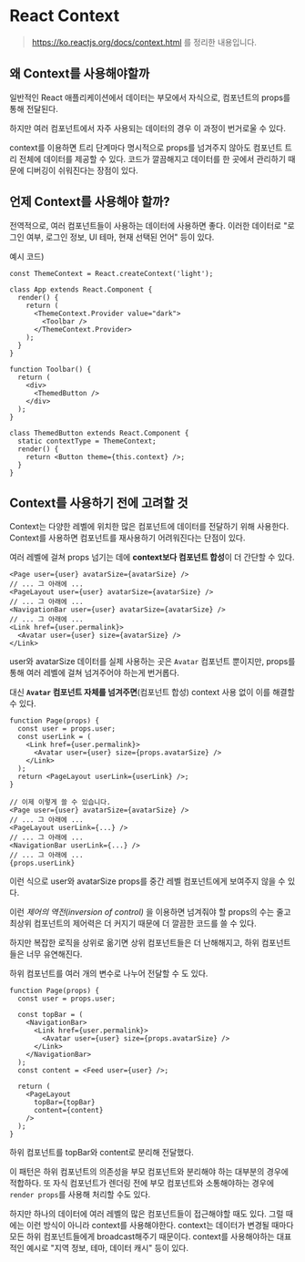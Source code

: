# React Context

>  https://ko.reactjs.org/docs/context.html 를 정리한 내용입니다.

## 왜 Context를 사용해야할까

일반적인 React 애플리케이션에서 데이터는 부모에서 자식으로, 컴포넌트의 props를 통해 전달된다.

하지만 여러 컴포넌트에서 자주 사용되는 데이터의 경우 이 과정이 번거로울 수 있다.

context를 이용하면 트리 단계마다 명시적으로 props를 넘겨주지 않아도 컴포넌트 트리 전체에 데이터를 제공할 수 있다. 코드가 깔끔해지고 데이터를 한 곳에서 관리하기 때문에 디버깅이 쉬워진다는 장점이 있다.

## 언제 Context를 사용해야 할까?

전역적으로, 여러 컴포넌트들이 사용하는 데이터에 사용하면 좋다. 이러한 데이터로 "로그인 여부, 로그인 정보, UI 테마, 현재 선택된 언어" 등이 있다.

예시 코드)

```react
const ThemeContext = React.createContext('light');

class App extends React.Component {
  render() {
    return (
      <ThemeContext.Provider value="dark">
        <Toolbar />
      </ThemeContext.Provider>
    );
  }
}

function Toolbar() {
  return (
    <div>
      <ThemedButton />
    </div>
  );
}

class ThemedButton extends React.Component {
  static contextType = ThemeContext;
  render() {
    return <Button theme={this.context} />;
  }
}
```



## Context를 사용하기 전에 고려할 것

Context는 다양한 레벨에 위치한 많은 컴포넌트에 데이터를 전달하기 위해 사용한다. Context를 사용하면 컴포넌트를 재사용하기 어려워진다는 단점이 있다.

여러 레벨에 걸쳐 props 넘기는 데에 **context보다 컴포넌트 합성**이 더 간단할 수 있다.

```react
<Page user={user} avatarSize={avatarSize} />
// ... 그 아래에 ...
<PageLayout user={user} avatarSize={avatarSize} />
// ... 그 아래에 ...
<NavigationBar user={user} avatarSize={avatarSize} />
// ... 그 아래에 ...
<Link href={user.permalink}>
  <Avatar user={user} size={avatarSize} />
</Link>
```

user와 avatarSize 데이터를 실제 사용하는 곳은 `Avatar` 컴포넌트 뿐이지만, props를 통해 여러 레벨에 걸쳐 넘겨주어야 하는게 번거롭다.

대신 **`Avatar` 컴포넌트 자체를 넘겨주면**(컴포넌트 합성) context 사용 없이 이를 해결할 수 있다.

```react
function Page(props) {
  const user = props.user;
  const userLink = (
    <Link href={user.permalink}>
      <Avatar user={user} size={props.avatarSize} />
    </Link>
  );
  return <PageLayout userLink={userLink} />;
}

// 이제 이렇게 쓸 수 있습니다.
<Page user={user} avatarSize={avatarSize} />
// ... 그 아래에 ...
<PageLayout userLink={...} />
// ... 그 아래에 ...
<NavigationBar userLink={...} />
// ... 그 아래에 ...
{props.userLink}
```

이런 식으로 user와 avatarSize props를 중간 레벨 컴포넌트에게 보여주지 않을 수 있다.

이런 *제어의 역전(inversion of control)* 을 이용하면 넘겨줘야 할 props의 수는 줄고 최상위 컴포넌트의 제어력은 더 커지기 때문에 더 깔끔한 코드를 쓸 수 있다.

하지만 복잡한 로직을 상위로 옮기면 상위 컴포넌트들은 더 난해해지고, 하위 컴포넌트들은 너무 유연해진다.



하위 컴포넌트를 여러 개의 변수로 나누어 전달할 수 도 있다.

```react
function Page(props) {
  const user = props.user;
    
  const topBar = (
    <NavigationBar>
      <Link href={user.permalink}>
        <Avatar user={user} size={props.avatarSize} />
      </Link>
    </NavigationBar>
  );
  const content = <Feed user={user} />;
    
  return (
    <PageLayout
      topBar={topBar}
      content={content}
    />
  );
}
```

하위 컴포넌트를 topBar와 content로 분리해 전달했다.

이 패턴은 하위 컴포넌트의 의존성을 부모 컴포넌트와 분리해야 하는 대부분의 경우에 적합하다. 또 자식 컴포넌트가 렌더링 전에 부모 컴포넌트와 소통해야하는 경우에 `render props`를 사용해 처리할 수도 있다.

하지만 하나의 데이터에 여러 레벨의 많은 컴포넌트들이 접근해야할 때도 있다. 그럴 때에는 이런 방식이 아니라 context를 사용해야한다. context는 데이터가 변경될 때마다 모든 하위 컴포넌트들에게 broadcast해주기 때문이다. context를 사용해야하는 대표적인 예시로 "지역 정보, 테마, 데이터 캐시" 등이 있다.